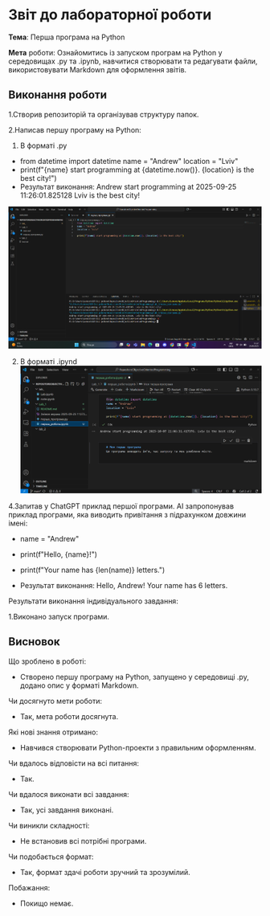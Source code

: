 # Звіт до лабораторної роботи

**Тема**: Перша програма на Python

**Мета** роботи: Ознайомитись із запуском програм на Python у середовищах .py та .ipynb, навчитися створювати та редагувати файли, використовувати Markdown для оформлення звітів.

## Виконання роботи

1.Створив репозиторій та організував структуру папок.

2.Написав першу програму на Python:

1. В форматі .py
- from datetime import datetime
name = "Andrew"
location = "Lviv" 
- print(f"{name} start programming at {datetime.now()}. {location} is the best city!")
- Результат виконання:
Andrew start programming at 2025-09-25 11:26:01.825128 Lviv is the best city!

![alt text](Знімок%20екрана%202025-09-25%20113735.png)

2. В форматі .ipynd
![alt text](<Знімок екрана 2025-10-07 210816.png>)


4.Запитав у ChatGPT приклад першої програми.
AI запропонував приклад програми, яка виводить привітання з підрахунком довжини імені:

- name = "Andrew"
- print(f"Hello, {name}!")
- print(f"Your name has {len(name)} letters.")

- Результат виконання:
Hello, Andrew!
Your name has 6 letters.


Результати виконання індивідуального завдання:

1.Виконано запуск програми.

## Висновок

Що зроблено в роботі:
- Створено першу програму на Python, запущено у середовищі .py, додано опис у форматі Markdown.

Чи досягнуто мети роботи:
- Так, мета роботи досягнута.

Які нові знання отримано:
- Навчився створювати Python-проекти з правильним оформленням.

Чи вдалось відповісти на всі питання:
- Так.

Чи вдалося виконати всі завдання:
- Так, усі завдання виконані.

Чи виникли складності:
- Не встановив всі потрібні програми. 

Чи подобається формат:
- Так, формат здачі роботи зручний та зрозумілий.

Побажання:
- Покищо немає.